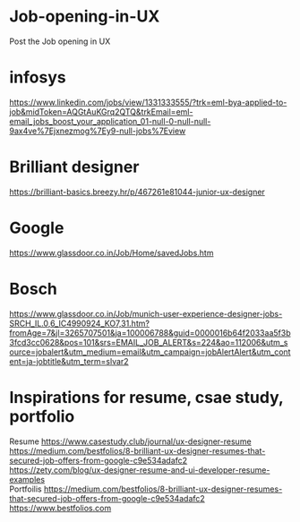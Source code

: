 # Job-opening-in-UX
Post the Job opening in UX  
# infosys
https://www.linkedin.com/jobs/view/1331333555/?trk=eml-bya-applied-to-job&midToken=AQGtAuKGrq2QTQ&trkEmail=eml-email_jobs_boost_your_application_01-null-0-null-null-9ax4ve%7Ejxnezmog%7Ey9-null-jobs%7Eview  

# Brilliant designer  
https://brilliant-basics.breezy.hr/p/467261e81044-junior-ux-designer  
# Google  
https://www.glassdoor.co.in/Job/Home/savedJobs.htm  
# Bosch 
https://www.glassdoor.co.in/Job/munich-user-experience-designer-jobs-SRCH_IL.0,6_IC4990924_KO7,31.htm?fromAge=7&jl=3265707501&ja=100006788&guid=0000016b64f2033aa5f3b3fcd3cc0628&pos=101&srs=EMAIL_JOB_ALERT&s=224&ao=112006&utm_source=jobalert&utm_medium=email&utm_campaign=jobAlertAlert&utm_content=ja-jobtitle&utm_term=slvar2  

# Inspirations for resume, csae study, portfolio  

Resume  https://www.casestudy.club/journal/ux-designer-resume    
https://medium.com/bestfolios/8-brilliant-ux-designer-resumes-that-secured-job-offers-from-google-c9e534adafc2  
https://zety.com/blog/ux-designer-resume-and-ui-developer-resume-examples  
 Portfoilis  https://medium.com/bestfolios/8-brilliant-ux-designer-resumes-that-secured-job-offers-from-google-c9e534adafc2  
 https://www.bestfolios.com  
 
